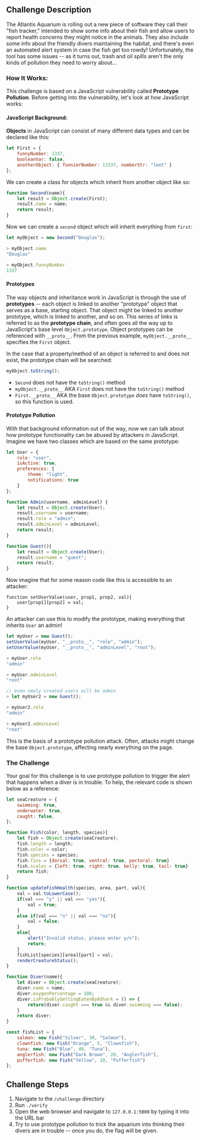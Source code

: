 ## Challenge Description  
The Atlantis Aquarium is rolling out a new piece of software they call their "fish tracker," intended to show some info about their fish and allow users to report health concerns they might notice in the animals. They also include some info about the friendly divers maintaining the habitat, and there's even an automated alert system in case the fish get too rowdy! Unfortunately, the tool has some issues -- as it turns out, trash and oil spills aren't the only kinds of pollution they need to worry about...

### How It Works:  
This challenge is based on a JavaScript vulnerability called **Prototype Pollution**. Before getting into the vulnerability, let's look at how JavaScript works:

#### JavaScript Background:
**Objects** in JavaScript can consist of many different data types and can be declared like this: 
```js   
let First = {
    funnyNumber: 1337,
    booleanVar: false,
    anotherObject: { funnierNumber: 13337, numberStr: "leet" }
}; 
```

We can create a class for objects which inherit from another object like so: 
```js  
function Second(name){
    let result = Object.create(First);
    result.name = name;
    return result; 
}
```

Now we can create a `second` object which will inherit everything from `first`:
```js  
let myObject = new Second("Douglas");
```
```js  
> myObject.name
"Douglas"

> myObject.funnyNumber
1337
```

#### Prototypes
The way objects and inheritance work in JavaScript is through the use of **prototypes** -- each object is linked to another "prototype" object that serves as a base, starting object. That object might be linked to another prototype, which is linked to another, and so on. This series of links is referred to as the **prototype chain**, and often goes all the way up to JavaScript's base level `Object.prototype`. Object prototypes can be referenced with `__proto__`. From the previous example, `myObject.__proto__` specifies the `First` object.

In the case that a property/method of an object is referred to and does not exist, the prototype chain will be searched:

```js   
myObject.toString();
```
- `Second` does not have the `toString()` method
- `myObject.__proto__` AKA `First` does not have the `toString()` method
- `First.__proto__` AKA the base `Object.prototype` *does* have `toString()`, so this function is used. 

#### Prototype Pollution
With that background information out of the way, now we can talk about how prototype functionality can be abused by attackers in JavaScript. Imagine we have two classes which are based on the same prototype:

```js   
let User = {
    role: "user",
    isActive: true,
    preferences: {
        theme: "light",
        notifications: true
    }
};

function Admin(username, adminLevel) {
    let result = Object.create(User);
    result.username = username;
    result.role = "admin";
    result.adminLevel = adminLevel;
    return result;
}

function Guest(){
    let result = Object.create(User);
    result.username = "guest";
    return result;
}
```

Now imagine that for some reason code like this is accessible to an attacker:
```
function setUserValue(user, prop1, prop2, val){
    user[prop1][prop2] = val;
}
```

An attacker can use this to modify the prototype, making everything that inherits `User` an admin!

```js  
let myUser = new Guest();
setUserValue(myUser, "__proto__", "role", "admin");
setUserValue(myUser, "__proto__", "adminLevel", "root");
```
```js  
> myUser.role
"admin"

> myUser.adminLevel
"root"

// even newly created users will be admin
> let myUser2 = new Guest();

> myUser2.role
"admin"

> myUser2.adminLevel
"root"
```

This is the basis of a prototype pollution attack. Often, attacks might change the base `Object.prototype`, affecting nearly everything on the page.

### The Challenge
Your goal for this challenge is to use prototype pollution to trigger the alert that happens when a diver is in trouble. To help, the relevant code is shown below as a reference:

```js  
let seaCreature = {
    swimming: true,
    underwater: true,
    caught: false,
};

function Fish(color, length, species){
    let fish = Object.create(seaCreature);
    fish.length = length;
    fish.color = color;
    fish.species = species;
    fish.fins = {dorsal: true, ventral: true, pectoral: true}
    fish.scales = {left: true, right: true, belly: true, tail: true}
    return fish;
}

function updateFishHealth(species, area, part, val){
    val = val.toLowerCase();
    if(val === "y" || val === "yes"){
        val = true;
    }
    else if(val === "n" || val === "no"){
        val = false;
    }
    else{
        alert("Invalid status, please enter y/n");
        return;
    }
    fishList[species][area][part] = val;
    renderCreatureStatus();
}

function Diver(name){
    let diver = Object.create(seaCreature);
    diver.name = name;
    diver.oxygenPercentage = 100;
    diver.isProbablyGettingEatenByAShark = () => {
        return(diver.caught === true && diver.swimming === false);
    }
    return diver;
}

const fishList = {
    salmon: new Fish("Silver", 30, "Salmon"),
    clownfish: new Fish("Orange", 5, "Clownfish"),
    tuna: new Fish("Blue", 40, "Tuna"),
    anglerfish: new Fish("Dark Brown", 20, "Anglerfish"),
    pufferfish: new Fish("Yellow", 10, "Pufferfish")
};
```
## Challenge Steps
1. Navigate to the `/challenge` directory
2. Run `./verify`
3. Open the web browser and navigate to `127.0.0.1:5000` by typing it into the URL bar
4. Try to use prototype pollution to trick the aquarium into thinking their divers are in trouble -- once you do, the flag will be given.